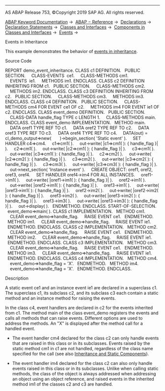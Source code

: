   

* * *

AS ABAP Release 753, ©Copyright 2019 SAP AG. All rights reserved.

[ABAP Keyword Documentation](https://help.sap.com/doc/abapdocu_753_index_htm/7.53/en-US/abenabap.htm) →  [ABAP − Reference](https://help.sap.com/doc/abapdocu_753_index_htm/7.53/en-US/abenabap_reference.htm) →  [Declarations](https://help.sap.com/doc/abapdocu_753_index_htm/7.53/en-US/abendeclarations.htm) →  [Declaration Statements](https://help.sap.com/doc/abapdocu_753_index_htm/7.53/en-US/abenabap_declarations.htm) →  [Classes and Interfaces](https://help.sap.com/doc/abapdocu_753_index_htm/7.53/en-US/abenclasses_and_interfaces.htm) →  [Components in Classes and Interfaces](https://help.sap.com/doc/abapdocu_753_index_htm/7.53/en-US/abenclass_ifac_components.htm) →  [Events](https://help.sap.com/doc/abapdocu_753_index_htm/7.53/en-US/abenevents.htm) → 

Events in Inheritance

This example demonstrates the behavior of [events in inheritance](https://help.sap.com/doc/abapdocu_753_index_htm/7.53/en-US/abeninheritance_events.htm).

Source Code

REPORT demo\_event\_inheritance.
CLASS c1 DEFINITION.
  PUBLIC SECTION.
    CLASS-EVENTS  ce1.
    CLASS-METHODS cm1.
    EVENTS  ie1.
    METHODS im1.
ENDCLASS.
CLASS c2 DEFINITION INHERITING FROM c1.
  PUBLIC SECTION.
    CLASS-METHODS cm2.
    METHODS im2.
ENDCLASS.
CLASS c3 DEFINITION INHERITING FROM c2.
  PUBLIC SECTION.
    CLASS-METHODS cm3.
    METHODS im3.
ENDCLASS.
CLASS c4 DEFINITION.
  PUBLIC SECTION.
    CLASS-METHODS cm4 FOR EVENT ce1 OF c2.
    METHODS im4 FOR EVENT ie1 OF c2.
ENDCLASS.
CLASS event\_demo DEFINITION.
  PUBLIC SECTION.
    CLASS-DATA handle\_flag TYPE c LENGTH 1.
    CLASS-METHODS main.
ENDCLASS.
CLASS event\_demo IMPLEMENTATION.
  METHOD main.
    DATA oref1 TYPE REF TO c1.
    DATA oref2 TYPE REF TO c2.
    DATA oref3 TYPE REF TO c3.
    DATA oref4 TYPE REF TO c4.
    DATA(out) = cl\_demo\_output=>new(
      )->begin\_section( 'Static event' ).
    SET HANDLER c4=>cm4.
    c1=>cm1( ).
    out->write( |c1=>cm1( ): { handle\_flag }| ).
    c2=>cm1( ).
    out->write( |c2=>cm1( ): { handle\_flag }| ).
    c3=>cm1( ).
    out->write( |c3=>cm1( ): { handle\_flag }| ).
    c2=>cm2( ).
    out->write( |c2=>cm2( ): { handle\_flag }| ).
    c3=>cm2( ).
    out->write( |c3=>cm2( ): { handle\_flag }| ).
    c3=>cm3( ).
    out->write( |c3=>cm3( ): { handle\_flag }| ).
    out->next\_section( 'Instance event' ).
    CREATE OBJECT: oref1, oref2, oref3, oref4.
    SET HANDLER oref4->im4 FOR ALL INSTANCES.
    oref1->im1( ).
    out->write( |oref1->im1( ): { handle\_flag }| ).
    oref2->im1( ).
    out->write( |oref2->im1( ): { handle\_flag }| ).
    oref3->im1( ).
    out->write( |oref3->im1( ): { handle\_flag }| ).
    oref2->im2( ).
    out->write( |oref2->im2( ): { handle\_flag }| ).
    oref3->im2( ).
    out->write( |oref3->im2( ): { handle\_flag }| ).
    oref3->im3( ).
    out->write( |oref3->im3( ): { handle\_flag }| ).
    out->display( ).
  ENDMETHOD.
ENDCLASS.
START-OF-SELECTION.
  event\_demo=>main( ).
CLASS c1 IMPLEMENTATION.
  METHOD cm1.
    CLEAR event\_demo=>handle\_flag.
    RAISE EVENT ce1.
  ENDMETHOD.
  METHOD im1.
    CLEAR event\_demo=>handle\_flag.
    RAISE EVENT ie1.
  ENDMETHOD.
ENDCLASS.
CLASS c2 IMPLEMENTATION.
  METHOD cm2.
    CLEAR event\_demo=>handle\_flag.
    RAISE EVENT ce1.
  ENDMETHOD.
  METHOD im2.
    CLEAR event\_demo=>handle\_flag.
    RAISE EVENT ie1.
  ENDMETHOD.
ENDCLASS.
CLASS c3 IMPLEMENTATION.
  METHOD cm3.
    CLEAR event\_demo=>handle\_flag.
    RAISE EVENT ce1.
  ENDMETHOD.
  METHOD im3.
    CLEAR event\_demo=>handle\_flag.
    RAISE EVENT ie1.
  ENDMETHOD.
ENDCLASS.
CLASS c4 IMPLEMENTATION.
  METHOD cm4.
    event\_demo=>handle\_flag = 'X'.
  ENDMETHOD.
  METHOD im4.
    event\_demo=>handle\_flag = 'X'.
  ENDMETHOD.
ENDCLASS.

Description

A static event ce1 and an instance event ie1 are declared in a superclass c1. The superclass c1, its subclass c2, and its subclass c3 each contain a static method and an instance method for raising the events.

In the class c4, event handlers are declared in c2 for the events inherited from c1. The method main of the class event\_demo registers the events and calls all methods that can raise events. Different options are used to address the methods. An "X" is displayed after the method call for a handled event.

-   The event handler cm4 declared for the class c2 can only handle events that are raised in this class or in its subclasses. Events raised by the static method cm1 in c1 are not handled, regardless of the class name specified for the call (see also [Inheritance and Static Components](https://help.sap.com/doc/abapdocu_753_index_htm/7.53/en-US/abeninheritance_statical.htm)).

-   The event handler im4 declared for the class c2 can also only handle events raised in this class or in its subclasses. Unlike when calling static methods, the class of the object is always addressed when addressing an object using an object reference, and raised events in the inherited method im1 of the classes c2 and c3 are handled.